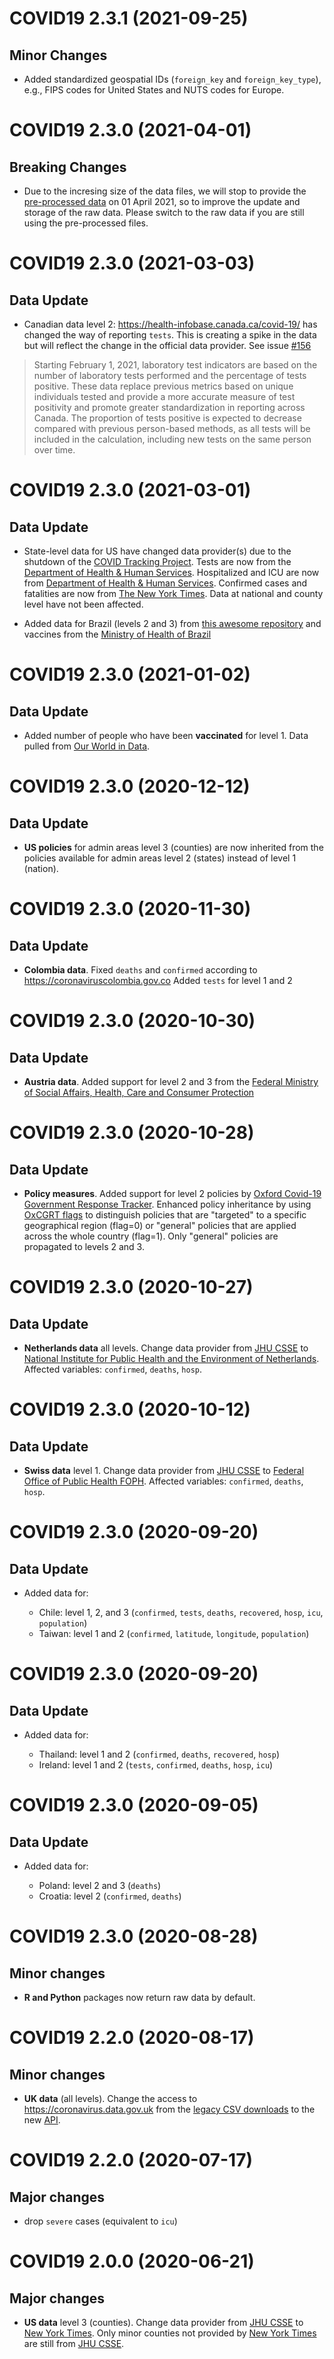 # COVID19 2.3.1 (2021-09-25)

## Minor Changes

- Added standardized geospatial IDs (`foreign_key` and `foreign_key_type`), e.g., FIPS codes for United States and NUTS codes for Europe.

# COVID19 2.3.0 (2021-04-01)

## Breaking Changes

- Due to the incresing size of the data files, we will stop to provide the [pre-processed data](https://covid19datahub.io/articles/data.html) on 01 April 2021, so to improve the update and storage of the raw data. Please switch to the raw data if you are still using the pre-processed files.

# COVID19 2.3.0 (2021-03-03)

## Data Update

- Canadian data level 2: https://health-infobase.canada.ca/covid-19/ has changed the way of reporting `tests`. This is creating a spike in the data but will reflect the change in the official data provider. See issue [#156](https://github.com/covid19datahub/COVID19/issues/156)

> Starting February 1, 2021, laboratory test indicators are based on the number of laboratory tests performed and the percentage of tests positive. These data replace previous metrics based on unique individuals tested and provide a more accurate measure of test positivity and promote greater standardization in reporting across Canada. The proportion of tests positive is expected to decrease compared with previous person-based methods, as all tests will be included in the calculation, including new tests on the same person over time.

# COVID19 2.3.0 (2021-03-01)

## Data Update

- State-level data for US have changed data provider(s) due to the shutdown of the [COVID Tracking Project](https://covidtracking.com/analysis-updates/covid-tracking-project-end-march-7). Tests are now from the [Department of Health & Human Services](https://healthdata.gov/dataset/covid-19-diagnostic-laboratory-testing-pcr-testing-time-series). Hospitalized and ICU are now from [Department of Health & Human Services](https://healthdata.gov/dataset/covid-19-reported-patient-impact-and-hospital-capacity-state). Confirmed cases and fatalities are now from [The New York Times](https://github.com/nytimes/covid-19-data). Data at national and county level have not been affected.

- Added data for Brazil (levels 2 and 3) from [this awesome repository](https://github.com/wcota/covid19br/) and vaccines from the [Ministry of Health of Brazil](https://opendatasus.saude.gov.br/dataset/covid-19-vacinacao) 


# COVID19 2.3.0 (2021-01-02)

## Data Update

* Added number of people who have been **vaccinated** for level 1. Data pulled from [Our World in Data](https://ourworldindata.org/covid-vaccinations).

# COVID19 2.3.0 (2020-12-12)

## Data Update

* **US policies** for admin areas level 3 (counties) are now inherited from the policies available for admin areas level 2 (states) instead of level 1 (nation). 

# COVID19 2.3.0 (2020-11-30)

## Data Update

* **Colombia data**. Fixed `deaths` and `confirmed` according to https://coronaviruscolombia.gov.co Added `tests` for level 1 and 2

# COVID19 2.3.0 (2020-10-30)

## Data Update

* **Austria data**. Added support for level 2 and 3 from the [Federal Ministry of Social Affairs, Health, Care and Consumer Protection](https://covid19-dashboard.ages.at/dashboard.html)

# COVID19 2.3.0 (2020-10-28)

## Data Update

* **Policy measures**. Added support for level 2 policies by [Oxford Covid-19 Government Response Tracker](https://github.com/OxCGRT/covid-policy-tracker). Enhanced policy inheritance by using [OxCGRT flags](https://github.com/OxCGRT/covid-policy-tracker/blob/master/documentation/codebook.md) to distinguish policies that are "targeted" to a specific geographical region (flag=0) or "general" policies that are applied across the whole country (flag=1). Only "general" policies are propagated to levels 2 and 3.

# COVID19 2.3.0 (2020-10-27)

## Data Update

* **Netherlands data** all levels. Change data provider from [JHU CSSE](https://github.com/CSSEGISandData/COVID-19) to [National Institute for Public Health and the Environment of Netherlands](https://data.rivm.nl/covid-19/). Affected variables: `confirmed`, `deaths`, `hosp`.

# COVID19 2.3.0 (2020-10-12)

## Data Update

* **Swiss data** level 1. Change data provider from [JHU CSSE](https://github.com/CSSEGISandData/COVID-19) to [Federal Office of Public Health FOPH](https://www.bag.admin.ch/bag/en/home/krankheiten/ausbrueche-epidemien-pandemien/aktuelle-ausbrueche-epidemien/novel-cov/situation-schweiz-und-international.html). Affected variables: `confirmed`, `deaths`, `hosp`.
	
# COVID19 2.3.0 (2020-09-20)

## Data Update

* Added data for:
	
	- Chile: level 1, 2, and 3 (`confirmed`, `tests`, `deaths`, `recovered`, `hosp`, `icu`, `population`)
	- Taiwan: level 1 and 2 (`confirmed`, `latitude`, `longitude`, `population`)
	
# COVID19 2.3.0 (2020-09-20)

## Data Update

* Added data for:
	
	- Thailand: level 1 and 2 (`confirmed`, `deaths`, `recovered`, `hosp`)
	- Ireland: level 1 and 2 (`tests`, `confirmed`, `deaths`, `hosp`, `icu`)
	
# COVID19 2.3.0 (2020-09-05)

## Data Update

* Added data for:
	
	- Poland: level 2 and 3 (`deaths`)
	- Croatia: level 2 (`confirmed`, `deaths`)
	
# COVID19 2.3.0 (2020-08-28)

## Minor changes

* **R and Python** packages now return raw data by default.

# COVID19 2.2.0 (2020-08-17)

## Minor changes

* **UK data** (all levels). Change the access to https://coronavirus.data.gov.uk from the [legacy CSV downloads](https://coronavirus.data.gov.uk/about-data) to the new [API](https://coronavirus.data.gov.uk/developers-guide).

# COVID19 2.2.0 (2020-07-17)

## Major changes

* drop `severe` cases (equivalent to `icu`)

# COVID19 2.0.0 (2020-06-21)

## Major changes

* **US data** level 3 (counties). Change data provider from [JHU CSSE](https://github.com/CSSEGISandData/COVID-19) to [New York Times](https://github.com/nytimes/covid-19-data). Only minor counties not provided by [New York Times](https://github.com/nytimes/covid-19-data) are still from [JHU CSSE](https://github.com/CSSEGISandData/COVID-19).

